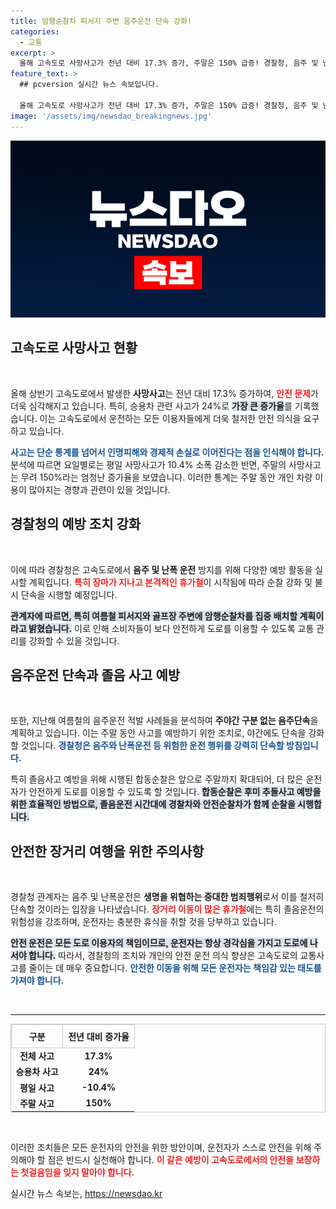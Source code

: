 ```yaml
---
title: 암행순찰차 피서지 주변 음주운전 단속 강화!
categories:
  - 교통
excerpt: >
  올해 고속도로 사망사고가 전년 대비 17.3% 증가, 주말은 150% 급증! 경찰청, 음주 및 난폭 운전 단속 강화로 여름 휴가철 안전 확보 나선다. 다가오는 여름, 안전운전 필수!
feature_text: >
  ## pcversion 실시간 뉴스 속보입니다.

  올해 고속도로 사망사고가 전년 대비 17.3% 증가, 주말은 150% 급증! 경찰청, 음주 및 난폭 운전 단속 강화로 여름 휴가철 안전 확보 나선다. 다가오는 여름, 안전운전 필수!
image: '/assets/img/newsdao_breakingnews.jpg'
---
```


<p><img src="/assets/img/newsdao_breakingnews.jpg" alt="pcversion 속보" /></p>

<h2 data-ke-size="size26">고속도로 사망사고 현황</h2>

<p data-ke-size="size16">&nbsp;</p>

<p>올해 상반기 고속도로에서 발생한 <b>사망사고</b>는 전년 대비 17.3% 증가하여, <b><span style="color: #ee2323;">안전 문제</span></b>가 더욱 심각해지고 있습니다. 특히, 승용차 관련 사고가 24%로 <b><span style="background-color: #21538527;">가장 큰 증가율</span></b>를 기록했습니다. 이는 고속도로에서 운전하는 모든 이용자들에게 더욱 철저한 안전 의식을 요구하고 있습니다. </p>

<p><b><span style="color: #1a5490;">사고는 단순 통계를 넘어서 인명피해와 경제적 손실로 이어진다는 점을 인식해야 합니다.</span></b> 분석에 따르면 요일별로는 평일 사망사고가 10.4% 소폭 감소한 반면, 주말의 사망사고는 무려 150%라는 엄청난 증가율을 보였습니다. 이러한 통계는 주말 동안 개인 차량 이용이 많아지는 경향과 관련이 있을 것입니다. </p>

<h2 data-ke-size="size26">경찰청의 예방 조치 강화</h2>

<p data-ke-size="size16">&nbsp;</p>

<p>이에 따라 경찰청은 고속도로에서 <b>음주 및 난폭 운전</b> 방지를 위해 다양한 예방 활동을 실시할 계획입니다. <b><span style="color: #ee2323;">특히 장마가 지나고 본격적인 휴가철</span></b>이 시작됨에 따라 순찰 강화 및 불시 단속을 시행할 예정입니다. </p>

<p><b><span style="background-color: #21538527;">관계자에 따르면, 특히 여름철 피서지와 골프장 주변에 암행순찰차를 집중 배치할 계획이라고 밝혔습니다.</span></b> 이로 인해 소비자들이 보다 안전하게 도로를 이용할 수 있도록 교통 관리를 강화할 수 있을 것입니다. </p>

<h2 data-ke-size="size26">음주운전 단속과 졸음 사고 예방</h2>

<p data-ke-size="size16">&nbsp;</p>

<p>또한, 지난해 여름철의 음주운전 적발 사례들을 분석하여 <b>주야간 구분 없는 음주단속</b>을 계획하고 있습니다. 이는 주말 동안 사고를 예방하기 위한 조치로, 야간에도 단속을 강화할 것입니다. <b><span style="color: #1a5490;">경찰청은 음주와 난폭운전 등 위험한 운전 행위를 강력히 단속할 방침입니다.</span></b></p>

<p>특히 졸음사고 예방을 위해 시행된 합동순찰은 앞으로 주말까지 확대되어, 더 많은 운전자가 안전하게 도로를 이용할 수 있도록 할 것입니다. <b><span style="background-color: #21538527;">합동순찰은 후미 추돌사고 예방을 위한 효율적인 방법으로, 졸음운전 시간대에 경찰차와 안전순찰차가 함께 순찰을 시행합니다.</span></b></p>

<h2 data-ke-size="size26">안전한 장거리 여행을 위한 주의사항</h2>

<p data-ke-size="size16">&nbsp;</p>

<p>경찰청 관계자는 음주 및 난폭운전은 <b>생명을 위협하는 중대한 범죄행위</b>로서 이를 철저히 단속할 것이라는 입장을 나타냈습니다. <b><span style="color: #ee2323;">장거리 이동이 많은 휴가철</span></b>에는 특히 졸음운전의 위험성을 강조하며, 운전자는 충분한 휴식을 취할 것을 당부하고 있습니다.</p>

<p><b><span style="background-color: #21538527;">안전 운전은 모든 도로 이용자의 책임이므로, 운전자는 항상 경각심을 가지고 도로에 나서야 합니다.</span></b> 따라서, 경찰청의 조치와 개인의 안전 운전 의식 향상은 고속도로의 교통사고를 줄이는 데 매우 중요합니다. <b><span style="color: #1a5490;">안전한 이동을 위해 모든 운전자는 책임감 있는 태도를 가져야 합니다.</span></b></p>

<p data-ke-size="size16">&nbsp;</p>

<hr />

<table style="width: 100%; border: 1px solid #ccc; border-collapse: collapse;">
    <tr>
        <th style="border: 1px solid #ccc; padding: 8px; text-align: center;">구분</th>
        <th style="border: 1px solid #ccc; padding: 8px; text-align: center;">전년 대비 증가율</th>
    </tr>
    <tr>
        <td style="text-align: center; height: 17px;"><b>전체 사고</b></td>
        <td style="text-align: center; height: 17px;"><b>17.3%</b></td>
    </tr>
    <tr>
        <td style="text-align: center; height: 17px;"><b>승용차 사고</b></td>
        <td style="text-align: center; height: 17px;"><b>24%</b></td>
    </tr>
    <tr>
        <td style="text-align: center; height: 17px;"><b>평일 사고</b></td>
        <td style="text-align: center; height: 17px;"><b>-10.4%</b></td>
    </tr>
    <tr>
        <td style="text-align: center; height: 17px;"><b>주말 사고</b></td>
        <td style="text-align: center; height: 17px;"><b>150%</b></td>
    </tr>
</table>

<p data-ke-size="size16">&nbsp;</p>

<p>이러한 조치들은 모든 운전자의 안전을 위한 방안이며, 운전자가 스스로 안전을 위해 주의해야 할 점은 반드시 실천해야 합니다. <b><span style="color: #ee2323;">이 같은 예방이 고속도로에서의 안전을 보장하는 첫걸음임을 잊지 말아야 합니다.</span></b></p>
실시간 뉴스 속보는, <a href="https://newsdao.kr" rel="dofollow">https://newsdao.kr</a>


